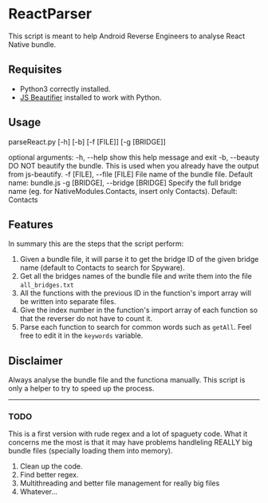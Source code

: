# ReactParser
This script is meant to help Android Reverse Engineers to analyse React Native bundle.

## Requisites

- Python3 correctly installed.
- [JS Beautifier](https://github.com/beautify-web/js-beautify) installed to work with Python.

## Usage

parseReact.py [-h] [-b] [-f [FILE]] [-g [BRIDGE]]

optional arguments:
  -h, --help            show this help message and exit
  -b, --beauty          DO NOT beautify the bundle. This is used when you already have the output from js-beautify.
  -f [FILE], --file [FILE]
                        File name of the bundle file. Default name: bundle.js
  -g [BRIDGE], --bridge [BRIDGE]
                        Specify the full bridge name (eg. for NativeModules.Contacts, insert only Contacts). Default: Contacts
                       
## Features

In summary this are the steps that the script perform:

1. Given a bundle file, it will parse it to get the bridge ID of the given bridge name (default to Contacts to search for Spyware).
2. Get all the bridges names of the bundle file and write them into the file `all_bridges.txt`
3. All the functions with the previous ID in the function's import array will be written into separate files.
4. Give the index number in the function's import array of each function so that the reverser do not have to count it.
5. Parse each function to search for common words such as `getAll`. Feel free to edit it in the `keywords` variable.

## Disclaimer

Always analyse the bundle file and the functiona manually. This script is only a helper to try to speed up the process.

---

### TODO

This is a first version with rude regex and a lot of spaguety code. What it concerns me the most is that it may have problems handleling REALLY big bundle files (specially loading them into memory). 

1. Clean up the code.
2. Find better regex.
3. Multithreading and better file management for really big files
4. Whatever...
